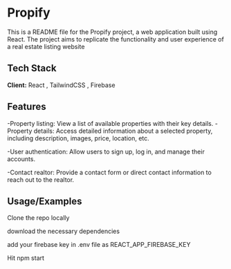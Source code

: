 
# Propify 

This is a README file for the Propify project, a web application built using React. The project aims to replicate the functionality and user experience of a real estate listing website


## Tech Stack

**Client:** React , TailwindCSS  , Firebase 


## Features

-Property listing: View a list of available properties with their  key details.
-Property details: Access detailed information about a selected property, including description, images, price, location, etc.

-User authentication: Allow users to sign up, log in, and manage their accounts.

-Contact realtor: Provide a contact form or direct contact information to reach out to the realtor.


## Usage/Examples


Clone the repo locally
 
 download the necessary dependencies 

 add your firebase key in .env file as REACT_APP_FIREBASE_KEY

 Hit npm start


